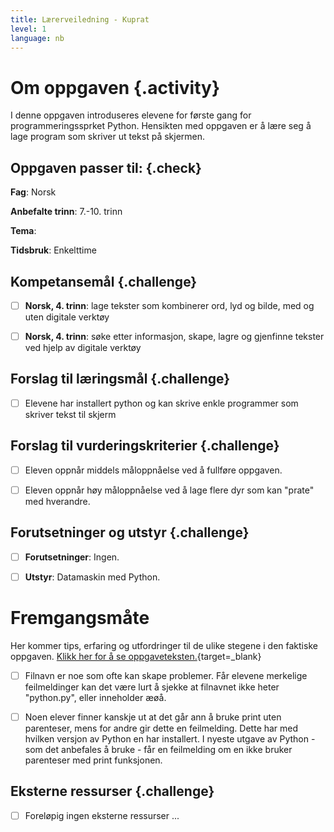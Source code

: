 ```yaml
---
title: Lærerveiledning - Kuprat
level: 1
language: nb
---
```



# Om oppgaven {.activity}

I denne oppgaven introduseres elevene for første gang for programmeringssprket Python. Hensikten med oppgaven er å lære seg å lage program som skriver ut tekst på skjermen. 


## Oppgaven passer til: {.check}

 __Fag__: Norsk

 __Anbefalte trinn__: 7.-10. trinn

 __Tema__: 

 __Tidsbruk__: Enkelttime


 ## Kompetansemål {.challenge}

 - [ ] __Norsk, 4. trinn__: lage tekster som kombinerer ord, lyd og bilde, med og uten digitale verktøy

 - [ ] __Norsk, 4. trinn__: søke etter informasjon, skape, lagre og gjenfinne tekster ved hjelp av digitale verktøy


 ## Forslag til læringsmål {.challenge}

 - [ ]  Elevene har installert python og kan skrive enkle programmer som skriver tekst til skjerm


 ## Forslag til vurderingskriterier {.challenge}

 - [ ] Eleven oppnår middels måloppnåelse ved å fullføre oppgaven.

 - [ ] Eleven oppnår høy måloppnåelse ved å lage flere dyr som kan "prate" med hverandre.

 
 ## Forutsetninger og utstyr {.challenge}

 - [ ]  __Forutsetninger__: Ingen.

 - [ ]  __Utstyr__: Datamaskin med Python.


 # Fremgangsmåte

 Her kommer tips, erfaring og utfordringer til de ulike stegene i den faktiske oppgaven. [Klikk her for å se oppgaveteksten.](../kuprat/kuprat.html){target=_blank}

 - [ ] Filnavn er noe som ofte kan skape problemer. Får elevene merkelige feilmeldinger kan det være lurt å sjekke at filnavnet ikke heter "python.py", eller inneholder æøå.

 - [ ] Noen elever finner kanskje ut at det går ann å bruke print uten parenteser, mens for andre gir dette en feilmelding. Dette har med hvilken versjon av Python en har installert. I nyeste utgave av Python - som det anbefales å bruke - får en feilmelding om en ikke bruker parenteser med print funksjonen. 


 ## Eksterne ressurser {.challenge}

 - [ ] Foreløpig ingen eksterne ressurser ...

